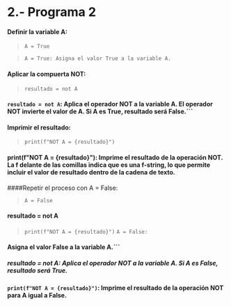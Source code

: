 # 2.- Programa 2

#### Definir la variable A:


> ```A = True```

> ```A = True: Asigna el valor True a la variable A.```

#### Aplicar la compuerta NOT:


> ```resultado = not A```
#### ```resultado = not A```: Aplica el operador NOT a la variable A. El operador NOT invierte el valor de A. Si A es True, resultado será False.```

#### Imprimir el resultado:


> ```print(f"NOT A = {resultado}")```
#### print(f"NOT A = {resultado}"): Imprime el resultado de la operación NOT. La f delante de las comillas indica que es una f-string, lo que permite incluir el valor de resultado dentro de la cadena de texto.

####Repetir el proceso con A = False:


> ```A = False```
#### resultado = not A
> ```print(f"NOT A = {resultado}")```
> ```A = False:```
#### Asigna el valor False a la variable A.```

##### resultado = not A: Aplica el operador NOT a la variable A. Si A es False, resultado será True.
#### ```print(f"NOT A = {resultado}")```: Imprime el resultado de la operación NOT para A igual a False.
